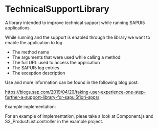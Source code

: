 # TechnicalSupportLibrary

A library intended to improve technical support while running SAPUI5 applications.

While running and the support is enabled through the library we want to enable the application to log:

* The method name
* The arguments that were used while calling a method
* The full URL used to access the application
* The SAPUI5 log entries
* The exception description

Use and more information can be found in the following blog post:

https://blogs.sap.com/2019/04/20/taking-user-experience-one-step-further-a-support-library-for-sapui5fiori-apps/

Example implementation: 

For an example of implementation, pleae take a look at Component.js and S2_ProductList.controller in the example project.
